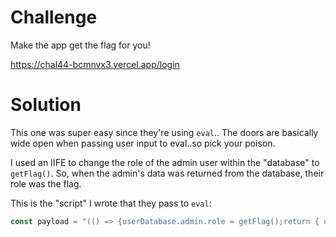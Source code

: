 # Challenge

Make the app get the flag for you!

https://chal44-bcmnvx3.vercel.app/login

# Solution

This one was super easy since they're using `eval`.. The doors are basically wide open when passing user input to eval..so pick your poison.

I used an IIFE to change the role of the admin user within the "database" to `getFlag()`. So, when the admin's data was returned from the database, their role was the flag.

This is the "script" I wrote that they pass to `eval`:

```js
const payload = "(() => {userDatabase.admin.role = getFlag();return { username: 'admin' }})()";
```